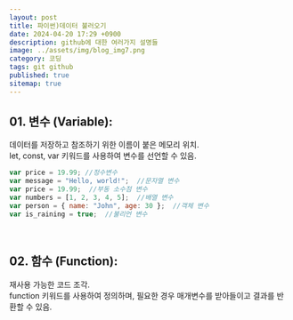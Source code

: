 ```yaml
---
layout: post
title: 파이썬)데이터 불러오기
date: 2024-04-20 17:29 +0900
description: github에 대한 여러가지 설명들
image: ../assets/img/blog_img7.png
category: 코딩
tags: git github
published: true
sitemap: true
---
```

## 01. 변수 (Variable):   
데이터를 저장하고 참조하기 위한 이름이 붙은 메모리 위치.   
let, const, var 키워드를 사용하여 변수를 선언할 수 있음.   
````javascript
var price = 19.99; //정수변수
var message = "Hello, world!";  //문자열 변수
var price = 19.99;  //부동 소수점 변수
var numbers = [1, 2, 3, 4, 5];  //배열 변수
var person = { name: "John", age: 30 };  //객체 변수
var is_raining = true;  //불리언 변수
```` 

<br>   

## 02. 함수 (Function):   
재사용 가능한 코드 조각.   
function 키워드를 사용하여 정의하며, 필요한 경우 매개변수를 받아들이고 결과를 반환할 수 있음.   
<br>   